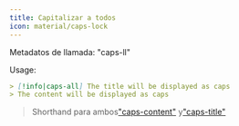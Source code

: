 ```yaml
---
title: Capitalizar a todos
icon: material/caps-lock
---
```


Metadatos de llamada: "caps-ll"

Usage:

```md
> [!info|caps-all] The title will be displayed as caps
> The content will be displayed as caps
```
> Shorthand para ambos["caps-content"](../content-styling/page-6.md)
> y["caps-title"](../title-styling/page-16.md)
